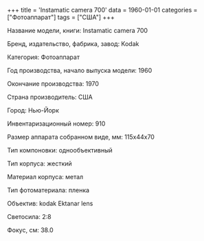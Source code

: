 +++
title = 'Instamatic camera 700'
data = 1960-01-01
categories = ["Фотоаппарат"]
tags = ["США"]
+++

Название модели, книги: Instamatic camera 700

Бренд, издательство, фабрика, завод: Kodak

Категория: Фотоаппарат

Год производства, начало выпуска модели: 1960

Окончание производства: 1970

Страна производитель: США

Город: Нью-Йорк

Инвентаризационный номер: 910

Размер аппарата  собранном виде, мм: 115х44х70

Тип компоновки: однообъективный

Тип корпуса: жесткий

Материал корпуса: метал

Тип фотоматериала: пленка

Объектив: kodak Ektanar lens

Светосила: 2:8

Фокус, см: 38.0

